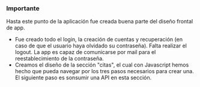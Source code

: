 ### Importante

Hasta este punto de la aplicación fue creada buena parte del diseño frontal de app.

- Fue creado todo el login, la creación de cuentas y recuperación (en caso de que el usuario haya olvidado su contraseña). Falta realizar el logout. La app es capaz de comunicarse por mail para el reestablecimiento de la contraseña.
- Creamos el diseño de la sección "citas", el cual con Javascript hemos hecho que pueda navegar por los tres pasos necesarios para crear una. El siguiente paso es sonsumir una API en esta sección.
